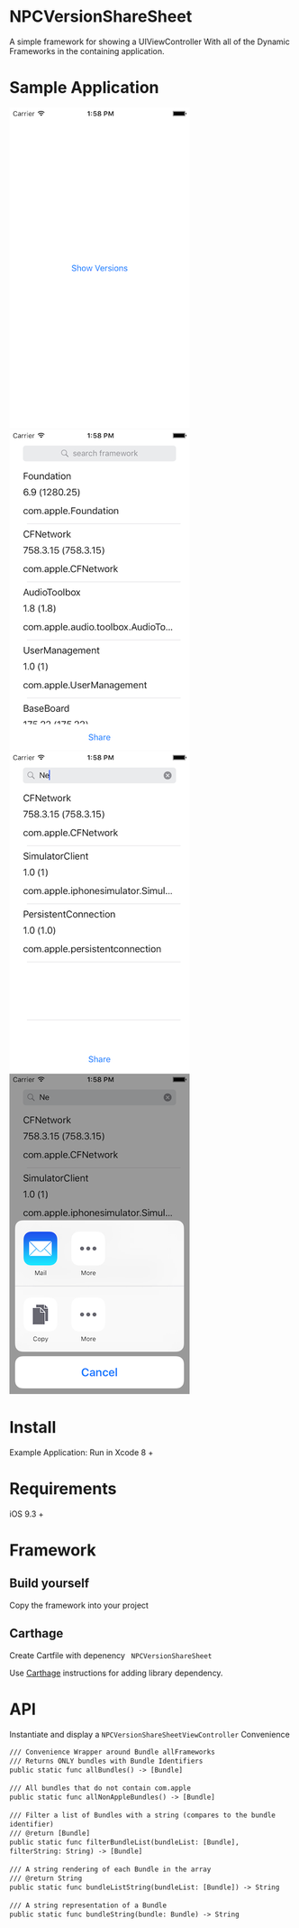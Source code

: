 # NPCVersionShareSheet
A simple framework for showing a UIViewController With all of the Dynamic Frameworks in the containing application.

# Sample Application
![Main Screen](/ScreenShots/Main.png "Main Screen")
![All Frameworks](/ScreenShots/AllFrameworks.png "All Frameworks")
![Search](/ScreenShots/Search.png "Search")
![Share Sheet](/ScreenShots/ShareSheet.png "Share")

# Install
Example Application: Run in Xcode 8 +

# Requirements
iOS 9.3 +

# Framework
## Build yourself
Copy the framework into your project
## Carthage
Create Cartfile with depenency
<code>
NPCVersionShareSheet
</code>

Use [Carthage](https://github.com/Carthage/Carthage) instructions for adding library dependency.

# API
Instantiate and display a <code>NPCVersionShareSheetViewController</code>
Convenience

    /// Convenience Wrapper around Bundle allFrameworks
    /// Returns ONLY bundles with Bundle Identifiers
    public static func allBundles() -> [Bundle]

    /// All bundles that do not contain com.apple
    public static func allNonAppleBundles() -> [Bundle]

    /// Filter a list of Bundles with a string (compares to the bundle identifier)
    /// @return [Bundle]
    public static func filterBundleList(bundleList: [Bundle], filterString: String) -> [Bundle]

    /// A string rendering of each Bundle in the array
    /// @return String
    public static func bundleListString(bundleList: [Bundle]) -> String

    /// A string representation of a Bundle
    public static func bundleString(bundle: Bundle) -> String
